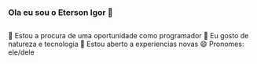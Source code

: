 ### Ola eu sou o Eterson Igor 👋

##
 🔭 Estou a procura de uma oportunidade como programador
 🌱 Eu gosto de natureza e tecnologia
 🤔 Estou aberto a experiencias novas
 😄 Pronomes: ele/dele
